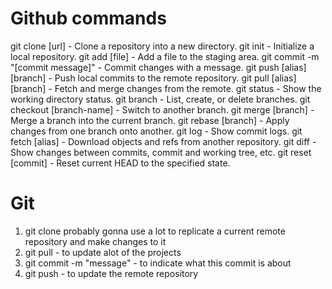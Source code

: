# Github commands

git clone [url] - Clone a repository into a new directory.
git init - Initialize a local repository.
git add [file] - Add a file to the staging area.
git commit -m "[commit message]" - Commit changes with a message.
git push [alias] [branch] - Push local commits to the remote repository.
git pull [alias] [branch] - Fetch and merge changes from the remote.
git status - Show the working directory status.
git branch - List, create, or delete branches.
git checkout [branch-name] - Switch to another branch.
git merge [branch] - Merge a branch into the current branch.
git rebase [branch] - Apply changes from one branch onto another.
git log - Show commit logs.
git fetch [alias] - Download objects and refs from another repository.
git diff - Show changes between commits, commit and working tree, etc.
git reset [commit] - Reset current HEAD to the specified state.


# Git 
1) git clone probably gonna use a lot to replicate a current remote repository and make changes to it
2) git pull - to update alot of the projects
3) git commit -m "message" - to indicate what this commit is about
4) git push - to update the remote repository